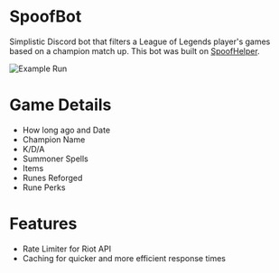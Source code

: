 # SpoofBot
Simplistic Discord bot that filters a League of Legends player's games based on a champion match up. 
This bot was built on [SpoofHelper](https://github.com/SanchezEduardo/SpoofHelper).

![Example Run](https://i.imgur.com/9GT23sE.png)

# Game Details
* How long ago and Date
* Champion Name
* K/D/A
* Summoner Spells
* Items
* Runes Reforged
* Rune Perks

# Features
* Rate Limiter for Riot API
* Caching for quicker and more efficient response times
